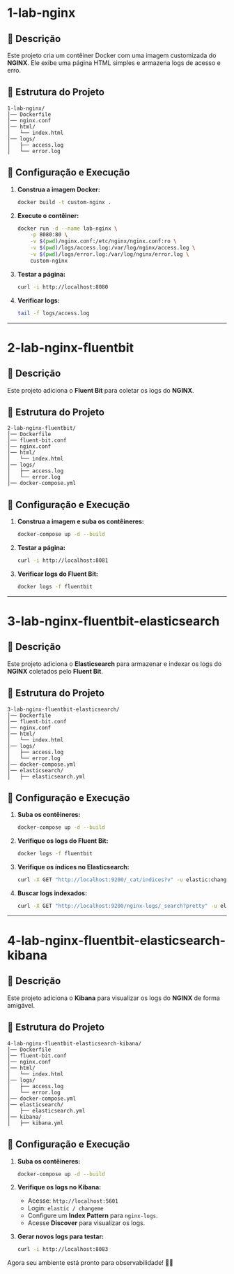 # 1-lab-nginx

## 📌 Descrição
Este projeto cria um contêiner Docker com uma imagem customizada do **NGINX**. Ele exibe uma página HTML simples e armazena logs de acesso e erro.


## 📂 Estrutura do Projeto
```
1-lab-nginx/
│── Dockerfile
│── nginx.conf
│── html/
│   └── index.html
│── logs/
│   ├── access.log
│   └── error.log
```

## 🚀 Configuração e Execução
1. **Construa a imagem Docker:**
   ```bash
   docker build -t custom-nginx .
   ```
2. **Execute o contêiner:**
   ```bash
   docker run -d --name lab-nginx \
       -p 8080:80 \
       -v $(pwd)/nginx.conf:/etc/nginx/nginx.conf:ro \
       -v $(pwd)/logs/access.log:/var/log/nginx/access.log \
       -v $(pwd)/logs/error.log:/var/log/nginx/error.log \
       custom-nginx
   ```

3. **Testar a página:**
   ```bash
   curl -i http://localhost:8080
   ```
4. **Verificar logs:**
   ```bash
   tail -f logs/access.log
   ```

---

# 2-lab-nginx-fluentbit

## 📌 Descrição
Este projeto adiciona o **Fluent Bit** para coletar os logs do **NGINX**.

## 📂 Estrutura do Projeto
```
2-lab-nginx-fluentbit/
│── Dockerfile
│── fluent-bit.conf
│── nginx.conf
│── html/
│   └── index.html
│── logs/
│   ├── access.log
│   └── error.log
│── docker-compose.yml
```

## 🚀 Configuração e Execução
1. **Construa a imagem e suba os contêineres:**
   ```bash
   docker-compose up -d --build
   ```
2. **Testar a página:**
   ```bash
   curl -i http://localhost:8081
   ```
3. **Verificar logs do Fluent Bit:**
   ```bash
   docker logs -f fluentbit
   ```

---

# 3-lab-nginx-fluentbit-elasticsearch

## 📌 Descrição
Este projeto adiciona o **Elasticsearch** para armazenar e indexar os logs do **NGINX** coletados pelo **Fluent Bit**.

## 📂 Estrutura do Projeto
```
3-lab-nginx-fluentbit-elasticsearch/
│── Dockerfile
│── fluent-bit.conf
│── nginx.conf
│── html/
│   └── index.html
│── logs/
│   ├── access.log
│   └── error.log
│── docker-compose.yml
│── elasticsearch/
│   ├── elasticsearch.yml
```

## 🚀 Configuração e Execução
1. **Suba os contêineres:**
   ```bash
   docker-compose up -d --build
   ```
2. **Verifique os logs do Fluent Bit:**
   ```bash
   docker logs -f fluentbit
   ```
3. **Verifique os índices no Elasticsearch:**
   ```bash
   curl -X GET "http://localhost:9200/_cat/indices?v" -u elastic:changeme
   ```
4. **Buscar logs indexados:**
   ```bash
   curl -X GET "http://localhost:9200/nginx-logs/_search?pretty" -u elastic:changeme
   ```

---

# 4-lab-nginx-fluentbit-elasticsearch-kibana

## 📌 Descrição
Este projeto adiciona o **Kibana** para visualizar os logs do **NGINX** de forma amigável.

## 📂 Estrutura do Projeto
```
4-lab-nginx-fluentbit-elasticsearch-kibana/
│── Dockerfile
│── fluent-bit.conf
│── nginx.conf
│── html/
│   └── index.html
│── logs/
│   ├── access.log
│   └── error.log
│── docker-compose.yml
│── elasticsearch/
│   ├── elasticsearch.yml
│── kibana/
│   ├── kibana.yml
```

## 🚀 Configuração e Execução
1. **Suba os contêineres:**
   ```bash
   docker-compose up -d --build
   ```
2. **Verifique os logs no Kibana:**
   - Acesse: `http://localhost:5601`
   - Login: `elastic / changeme`
   - Configure um **Index Pattern** para `nginx-logs`.
   - Acesse **Discover** para visualizar os logs.

3. **Gerar novos logs para testar:**
   ```bash
   curl -i http://localhost:8083
   ```

Agora seu ambiente está pronto para observabilidade! 🚀🔥